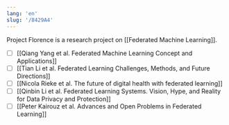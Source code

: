 ```yaml
---
lang: 'en'
slug: '/8429A4'
---
```


Project Florence is a research project on [[Federated Machine Learning]].

- [ ] [[Qiang Yang et al. Federated Machine Learning Concept and Applications]]
- [ ] [[Tian Li et al. Federated Learning Challenges, Methods, and Future Directions]]
- [ ] [[Nicola Rieke et al. The future of digital health with federated learning]]
- [ ] [[Qinbin Li et al. Federated Learning Systems. Vision, Hype, and Reality for Data Privacy and Protection]]
- [ ] [[Peter Kairouz et al. Advances and Open Problems in Federated Learning]]

